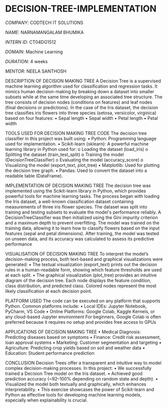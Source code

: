 # DECISION-TREE-IMPLEMENTATION

*COMPANY*: CODTECH IT SOLUTIONS

*NAME*: NARNAMANGALAM BHUMIKA

*INTERN ID*: CT04DG1512

*DOMAIN*: Machine Learning

*DURATION*: 4 weeks

*MENTOR*: NEELA SANTHOSH

DESCRIPTION OF DECISION MAKING TREE
A Decision Tree is a supervised machine learning algorithm used for classification and regression tasks. It mimics human decision-making by breaking down a dataset into smaller subsets while at the same time developing an associated tree structure. The tree consists of decision nodes (conditions on features) and leaf nodes (final decisions or predictions).
In the case of the Iris dataset, the decision tree classifies iris flowers into three species (setosa, versicolor, virginica) based on four features:
•	Sepal length
•	Sepal width
•	Petal length
•	Petal width

TOOLS USED FOR DECISION MAKING TREE CODE
The decision tree classifier in this project was built using:
•	Python: Programming language used for implementation.
•	Scikit-learn (sklearn): A powerful machine learning library in Python used for:
o	Loading the dataset (load_iris)
o	Splitting the dataset (train_test_split)
o	Training the model (DecisionTreeClassifier)
o	Evaluating the model (accuracy_score)
o	Visualizing the model (export_text, plot_tree)
•	Matplotlib: Used for plotting the decision tree graph.
•	Pandas: Used to convert the dataset into a readable table (DataFrame).

IMPLEMENTATION OF DECISION MAKING TREE
The decision tree was implemented using the Scikit-learn library in Python, which provides powerful tools for machine learning tasks. The process began with loading the Iris dataset, a well-known classification dataset containing measurements of three iris flower species. The dataset was split into training and testing subsets to evaluate the model's performance reliably.
A DecisionTreeClassifier was then initialized using the Gini impurity criterion and a maximum depth to prevent overfitting. The model was trained on the training data, allowing it to learn how to classify flowers based on the input features (sepal and petal dimensions). After training, the model was tested on unseen data, and its accuracy was calculated to assess its predictive performance

VISUALISATION OF DECISION MAKING TREE
To interpret the model’s decision-making process, both text-based and graphical visualizations were generated:
•	The textual visualization (export_text) prints out the decision rules in a human-readable form, showing which feature thresholds are used at each split.
•	The graphical visualization (plot_tree) provides an intuitive diagram of the decision tree. Each node displays the feature condition, class distribution, and predicted class. Colored nodes represent the most likely classification at each decision point.

PLATFORM USED
The code can be executed on any platform that supports Python. Common platforms include:
•	Local IDEs: Jupyter Notebook, PyCharm, VS Code
•	Online Platforms: Google Colab, Kaggle Kernels, or any cloud-based Jupyter environment
For beginners, Google Colab is often preferred because it requires no setup and provides free access to GPUs

APPLICATIONS OF DECISION MAKING TREE
•	Medical Diagnosis: Predicting diseases based on symptoms
•	Finance: Credit risk assessment, loan approval systems
•	Marketing: Customer segmentation and targeting
•	Agriculture: Predicting crop yields based on soil and weather data
•	Education: Student performance prediction

CONCLUSION
Decision Trees offer a transparent and intuitive way to model complex decision-making processes. In this project:
•	We successfully trained a Decision Tree model on the Iris dataset.
•	Achieved good prediction accuracy (~92–100% depending on random state and depth).
•	Visualized the model both textually and graphically, which enhances interpretability.
•	This exercise showcases the power of Scikit-learn and Python as effective tools for developing machine learning models, especially when explainability is crucial.



